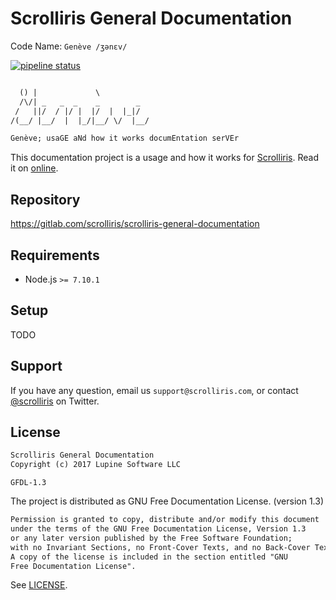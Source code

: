 # Scrolliris General Documentation

Code Name: `Genève /ʒənɛv/`

[![pipeline status][pipeline]][commit]

[pipeline]: https://gitlab.com/scrolliris/scrolliris-general-documentation/badges/master/pipeline.svg
[commit]: https://gitlab.com/scrolliris/scrolliris-general-documentation/commits/master


```txt

  () |             \
  /\/| _   _  _    _        _
 /   ||/  / |/ |  |/  |  |_|/
/(__/ |__/  |  |_/|__/ \/  |__/

Genève; usaGE aNd how it works documEntation serVEr
```

This documentation project is a usage and how it works for [Scrolliris](
https://about.scrolliris.com/). Read it on [online](
https://doc.scrolliris.com/).


## Repository

https://gitlab.com/scrolliris/scrolliris-general-documentation


## Requirements

* Node.js `>= 7.10.1`


## Setup

TODO


## Support

If you have any question, email us `support@scrolliris.com`, or
contact [@scrolliris](https://twitter.com/scrolliris) on Twitter.


## License

```txt
Scrolliris General Documentation
Copyright (c) 2017 Lupine Software LLC
```

`GFDL-1.3`

The project is distributed as GNU Free Documentation License. (version 1.3)

```txt
Permission is granted to copy, distribute and/or modify this document
under the terms of the GNU Free Documentation License, Version 1.3
or any later version published by the Free Software Foundation;
with no Invariant Sections, no Front-Cover Texts, and no Back-Cover Texts.
A copy of the license is included in the section entitled "GNU
Free Documentation License".
```

See [LICENSE](LICENSE).
